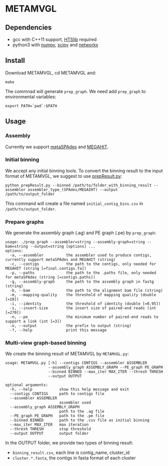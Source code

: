 # METAMVGL

## Dependencies
- gcc with C++11 support, [HTSlib](https://github.com/samtools/htslib) required
- python3 with [numpy](https://numpy.org/install/), [scipy](https://www.scipy.org/install.html) and [networkx](http://networkx.github.io/)

## Install
Download METAMVGL, cd METAMVGL and:
```
make
```
The commnad will generate ```prep_graph```. We need add ```prep_graph``` to environmental variables:
```
export PATH=`pwd`:$PATH
```

## Usage

### Assembly

Currently we support [metaSPAdes](https://github.com/ablab/spades) and [MEGAHIT](https://github.com/voutcn/megahit).

### Initial binning

We accept any initial binning tools. To convert the binning result to the input format of METAMVGL, we suggest to use [prepResult.py](https://github.com/Vini2/GraphBin/tree/master/support):
```
python prepResult.py --binned /path/to/folder_with_binning_result --assembler assembler_type_(SPAdes/MEGAIHT) --output /path/to/output_folder
```
This command will create a file named ```initial_contig_bins.csv``` in ```/path/to/output_folder```.

### Prepare graphs
We generate the assembly graph (.ag) and PE graph (.pe) by ```prep_graph```:
```
usage: ./prep_graph --assembler=string --assembly-graph=string --bam=string --output=string [options] ...
options:
  -a, --assembler          the assembler used to produce contigs, currently support metaSPAdes and MEGAHIT (string)
  -c, --contigs            the path to the contigs, only needed for MEGAHIT (string [=final.contigs.fa])
  -p, --paths              the path to the .paths file, only needed for metaSPAdes (string [=contigs.paths])
  -g, --assembly-graph     the path to the assembly graph in fastg (string)
  -b, --bam                the path to the alignment bam file (string)
  -m, --mapping-quality    the threshold of mapping quality (double [=10])
  -i, --identity           the threshold of identity (double [=0.95])
  -s, --insert-size        the insert size of paired-end reads (int [=270])
  -n, --pe                 the minimum number of paired-end reads to support a link (int [=3])
  -o, --output             the prefix to output (string)
  -?, --help               print this message
```

### Multi-view graph-based binning
We create the binning result of METAMVGL by ```METAMVGL.py```:
```
usage: METAMVGL.py [-h] --contigs CONTIGS --assembler ASSEMBLER
                   --assembly_graph ASSEMBLY_GRAPH --PE_graph PE_GRAPH
                   --binned BINNED --max_iter MAX_ITER --thresh THRESH
                   --output OUTPUT

optional arguments:
  -h, --help            show this help message and exit
  --contigs CONTIGS     path to contigs file
  --assembler ASSEMBLER
                        assembler used
  --assembly_graph ASSEMBLY_GRAPH
                        path to the .ag file
  --PE_graph PE_GRAPH   path to the .pe file
  --binned BINNED       path to the .csv file as initial binning
  --max_iter MAX_ITER   max iteration
  --thresh THRESH       stop threshold
  --output OUTPUT       output folder
```
In the OUTPUT folder, we provide two types of binning result:
- ```binning_result.csv```, each line is contig_name, cluster_id
- ```cluster.*.fasta```, the contigs in fasta format of each cluster
